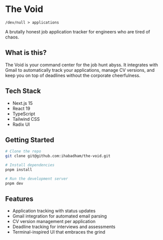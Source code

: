 # The Void

`/dev/null > applications`

A brutally honest job application tracker for engineers who are tired of chaos.

## What is this?

The Void is your command center for the job hunt abyss. It integrates with Gmail to automatically track your applications, manage CV versions, and keep you on top of deadlines without the corporate cheerfulness.

## Tech Stack

- Next.js 15
- React 19
- TypeScript
- Tailwind CSS
- Radix UI

## Getting Started

```bash
# Clone the repo
git clone git@github.com:ihabadham/the-void.git

# Install dependencies
pnpm install

# Run the development server
pnpm dev
```

## Features

- Application tracking with status updates
- Gmail integration for automated email parsing
- CV version management per application
- Deadline tracking for interviews and assessments
- Terminal-inspired UI that embraces the grind

